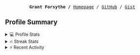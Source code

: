 <p><pre align="center"><strong>Grant Forsythe /</strong> <a href="https://www.grantwforsythe.com/">Homepage</a> / <a href="https://github.com/grantwforsythe">GitHub</a> / <a href="https://gist.github.com/grantwforsythe">Gist</a></pre></p>
 
<h2 align="left">Profile Summary</h2>
<details>
    <summary>💻 Profile Stats</summary>
    <div align="center">
        <img alt="GitHub stats" src="https://github-readme-stats.vercel.app/api?username=grantwforsythe&count_private=true&show_icons=true&hide=stars&border_radius=7&include_all_commits=true&hide_rank=true&custom_title=Grant%27s%20GitHub%20Stats">
        <img alt="Top languages" src="https://github-readme-stats.vercel.app/api/top-langs/?username=grantwforsythe&hide=jupyter+notebook,vim+script&layout=compact&langs_count=6">
    </div>
    <p style="font-size: 11px;" align="center">
        <strong>Note:</strong> Top languages is only a metric of the languages my public code consists of and doesn't reflect experience or skill level.
    </p>
</details>

<details>
    <summary>🔥 Streak Stats</summary>
        <div align="center">
            <img alt="Streak stats" src="https://github-readme-streak-stats.herokuapp.com/?user=grantwforsythe">
        </div>
</details>

 <details>
    <summary>⚡ Recent Activity</summary>
    
  <!--START_SECTION:activity-->
1. 🗣 Commented on [#310](https://github.com/HtmlUnit/htmlunit/issues/310) in [HtmlUnit/htmlunit](https://github.com/HtmlUnit/htmlunit)
2. 💪 Opened PR [#22](https://github.com/apratimshukla6/RiRa/pull/22) in [apratimshukla6/RiRa](https://github.com/apratimshukla6/RiRa)
3. 🗣 Commented on [#6](https://github.com/apratimshukla6/RiRa/issues/6) in [apratimshukla6/RiRa](https://github.com/apratimshukla6/RiRa)
4. 💪 Opened PR [#19](https://github.com/apratimshukla6/RiRa/pull/19) in [apratimshukla6/RiRa](https://github.com/apratimshukla6/RiRa)
5. ❗️ Closed issue [#4943](https://github.com/pypa/pipenv/issues/4943) in [pypa/pipenv](https://github.com/pypa/pipenv)
  <!--END_SECTION:activity-->
    
 </details>
